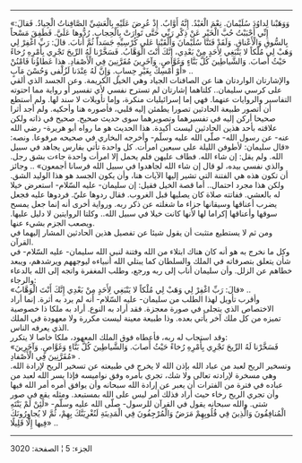 ------------------------------------------------------------------------

«وَوَهَبْنا لِداوُدَ سُلَيْمانَ. نِعْمَ الْعَبْدُ. إِنَّهُ أَوَّابٌ. إِذْ عُرِضَ عَلَيْهِ بِالْعَشِيِّ الصَّافِناتُ
الْجِيادُ. فَقالَ: إِنِّي أَحْبَبْتُ حُبَّ الْخَيْرِ عَنْ ذِكْرِ رَبِّي حَتَّى تَوارَتْ بِالْحِجابِ. رُدُّوها
عَلَيَّ. فَطَفِقَ مَسْحاً بِالسُّوقِ وَالْأَعْناقِ. وَلَقَدْ فَتَنَّا سُلَيْمانَ وَأَلْقَيْنا عَلى كُرْسِيِّهِ جَسَداً
ثُمَّ أَنابَ. قالَ: رَبِّ اغْفِرْ لِي وَهَبْ لِي مُلْكاً لا يَنْبَغِي لِأَحَدٍ مِنْ بَعْدِي، إِنَّكَ أَنْتَ
الْوَهَّابُ. فَسَخَّرْنا لَهُ الرِّيحَ تَجْرِي بِأَمْرِهِ رُخاءً حَيْثُ أَصابَ. وَالشَّياطِينَ كُلَّ بَنَّاءٍ
وَغَوَّاصٍ. وَآخَرِينَ مُقَرَّنِينَ فِي الْأَصْفادِ. هذا عَطاؤُنا فَامْنُنْ أَوْ أَمْسِكْ بِغَيْرِ حِسابٍ. وَإِنَّ
لَهُ عِنْدَنا لَزُلْفى وَحُسْنَ مَآبٍ» ..  
والإشارتان الواردتان هنا عن الصافنات الجياد وهي الخيل الكريمة. وعن الجسد
الذي ألقي على كرسي سليمان.. كلتاهما إشارتان لم تسترح نفسي لأي تفسير أو
رواية مما احتوته التفاسير والروايات عنهما. فهي إما إسرائيليات منكرة،
وإما تأويلات لا سند لها. ولم أستطع أن أتصور طبيعة الحادثين تصورا يطمئن
إليه قلبي، فأصوره هنا وأحكيه. ولم أجد أثرا صحيحا أركن إليه في تفسيرهما
وتصويرهما سوى حديث صحيح. صحيح في ذاته ولكن علاقته بأحد هذين الحادثين
ليست أكيدة. هذا الحديث هو ما رواه أبو هريرة- رضي الله عنه- عن رسول الله-
صلّى الله عليه وسلّم- وأخرجه البخاري في صحيحه مرفوعا. ونصه: «قال سليمان:
لأطوفن الليلة على سبعين امرأت. كل واحدة تأتي بفارس يجاهد في سبيل الله.
ولم يقل: إن شاء الله. فطاف عليهن فلم يحمل إلا امرأت واحدة جاءت بشق رجل.
والذي نفسي بيده، لو قال إن شاء الله لجاهدوا في سبيل الله فرسانا أجمعون»
.. وجائز أن تكون هذه هي الفتنة التي تشير إليها الآيات هنا، وأن يكون
الجسد هو هذا الوليد الشق. ولكن هذا مجرد احتمال.. أما قصة الخيل فقيل: إن
سليمان- عليه السّلام- استعرض خيلا له بالعشي. ففاتته صلاة كان يصليها قبل
الغروب. فقال ردوها عليّ. فردوها عليه فجعل يضرب أعناقها وسيقانها جزاء ما
شغلته عن ذكر ربه. ورواية أخرى أنه إنما جعل يمسح سوقها وأعناقها إكراما
لها لأنها كانت خيلا في سبيل الله.. وكلتا الروايتين لا دليل عليها. ويصعب
الجزم بشيء عنها.  
ومن ثم لا يستطيع متثبت أن يقول شيئا عن تفصيل هذين الحادثين المشار إليهما
في القرآن.  
وكل ما نخرج به هو أنه كان هناك ابتلاء من الله وفتنة لنبي الله سليمان-
عليه السّلام- في شأن يتعلق بتصرفاته في الملك والسلطان كما يبتلي الله
أنبياءه ليوجههم ويرشدهم، ويبعد خطاهم عن الزلل. وأن سليمان أناب إلى ربه
ورجع، وطلب المغفرة واتجه إلى الله بالدعاء والرجاء:  
«قالَ: رَبِّ اغْفِرْ لِي وَهَبْ لِي مُلْكاً لا يَنْبَغِي لِأَحَدٍ مِنْ بَعْدِي إِنَّكَ أَنْتَ الْوَهَّابُ» ..  
وأقرب تأويل لهذا الطلب من سليمان- عليه السّلام- أنه لم يرد به أثرة. إنما
أراد الاختصاص الذي يتجلى في صورة معجزة. فقد أراد به النوع. أراد به ملكا
ذا خصوصية تميزه من كل ملك آخر يأتي بعده. وذا طبيعة معينة ليست مكررة ولا
معهودة في الملك الذي يعرفه الناس.  
وقد استجاب له ربه، فأعطاه فوق الملك المعهود، ملكا خاصا لا يتكرر:  
«فَسَخَّرْنا لَهُ الرِّيحَ تَجْرِي بِأَمْرِهِ رُخاءً حَيْثُ أَصابَ. وَالشَّياطِينَ كُلَّ بَنَّاءٍ وَغَوَّاصٍ.
وَآخَرِينَ مُقَرَّنِينَ فِي الْأَصْفادِ» .  
وتسخير الريح لعبد من عباد الله بإذن الله لا يخرج في طبيعته عن تسخير
الريح لإرادة الله. وهي مسخرة لإرادته تعالى ولا شك، تجري بأمره وفق
نواميسه فإذا يسر الله لعبد من عباده في فترة من الفترات أن يعبر عن إرادة
الله سبحانه وأن يوافق أمره أمر الله فيها وأن تجري الريح رخاء حيث أراد
فذلك أمر ليس على الله بمستبعد. ومثله يقع في صور شتى. والله سبحانه يقول
في القرآن للرسول- صلّى الله عليه وسلّم- «لَئِنْ لَمْ يَنْتَهِ الْمُنافِقُونَ وَالَّذِينَ فِي
قُلُوبِهِمْ مَرَضٌ وَالْمُرْجِفُونَ فِي الْمَدِينَةِ لَنُغْرِيَنَّكَ بِهِمْ، ثُمَّ لا يُجاوِرُونَكَ فِيها إِلَّا
قَلِيلًا» ..

------------------------------------------------------------------------

الجزء: 5 ¦ الصفحة: 3020
